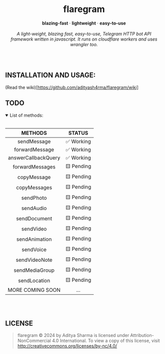 <h1 align="center">flaregram</h1>

  <p align="center">
    <b>blazing-fast</b>
    ·
    <b>lightweight</b>
    ·
    <b>easy-to-use</b>
    <br><br>
    <i>A light-weight, blazing fast, easy-to-use, Telegram HTTP bot API framework written in javascript. It runs on cloudflare workers and uses wrangler too.</i>
  </p>
</div>
<br><br>

## INSTALLATION AND USAGE:
(Read the wiki)[https://github.com/adityash4rma/flaregram/wiki]

## TODO

<details open>
<summary>List of methods: </summary>
<br>
  
|       METHODS       |   STATUS  |
|:-------------------:|:---------:|
|     sendMessage     | ✅ Working |
|    forwardMessage   | ✅ Working |
| answerCallbackQuery | ✅ Working |
|   forwardMessages   | 🟨 Pending |
|     copyMessage     | 🟨 Pending |
|     copyMessages    | 🟨 Pending |
|      sendPhoto      | 🟨 Pending |
|      sendAudio      | 🟨 Pending |
|     sendDocument    | 🟨 Pending |
|      sendVideo      | 🟨 Pending |
|    sendAnimation    | 🟨 Pending |
|      sendVoice      | 🟨 Pending |
|    sendVideoNote    | 🟨 Pending |
|    sendMediaGroup   | 🟨 Pending |
|     sendLocation    | 🟨 Pending |
|   MORE COMING SOON  |    ...    |

</details>

<br><br>

## LICENSE
> flaregram © 2024 by Aditya Sharma is licensed under Attribution-NonCommercial 4.0 International. To view a copy of this license, visit http://creativecommons.org/licenses/by-nc/4.0/
